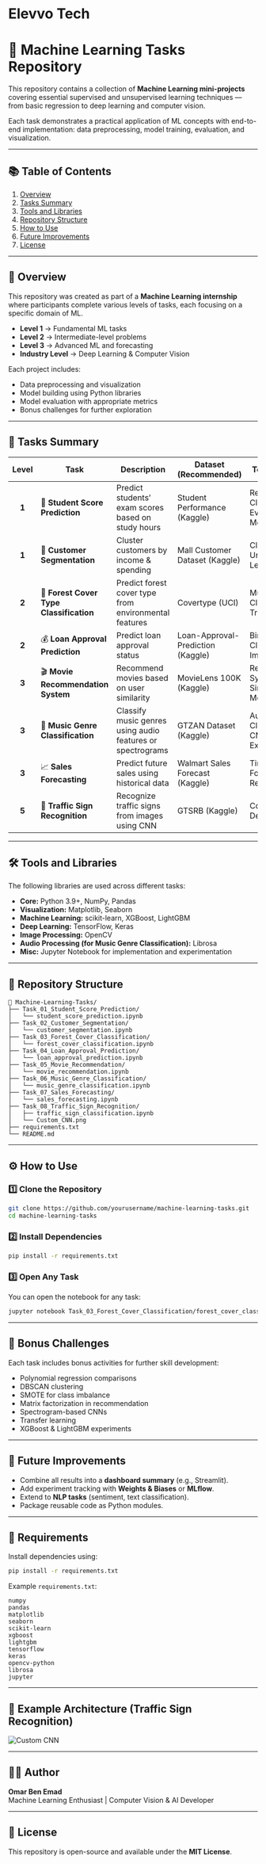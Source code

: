# **Elevvo Tech**
# 🧠 Machine Learning Tasks Repository

This repository contains a collection of **Machine Learning mini-projects** covering essential supervised and unsupervised learning techniques — from basic regression to deep learning and computer vision.

Each task demonstrates a practical application of ML concepts with end-to-end implementation: data preprocessing, model training, evaluation, and visualization.

---

## 📚 Table of Contents

1. [Overview](#overview)  
2. [Tasks Summary](#tasks-summary)  
3. [Tools and Libraries](#tools-and-libraries)  
4. [Repository Structure](#repository-structure)  
5. [How to Use](#how-to-use)  
6. [Future Improvements](#future-improvements)  
7. [License](#license)

---

## 🧾 Overview

This repository was created as part of a **Machine Learning internship** where participants complete various levels of tasks, each focusing on a specific domain of ML.  

- **Level 1** → Fundamental ML tasks  
- **Level 2** → Intermediate-level problems  
- **Level 3** → Advanced ML and forecasting  
- **Industry Level** → Deep Learning & Computer Vision

Each project includes:
- Data preprocessing and visualization  
- Model building using Python libraries  
- Model evaluation with appropriate metrics  
- Bonus challenges for further exploration  

---

## 🧩 Tasks Summary

| Level | Task | Description | Dataset (Recommended) | Topics Covered |
|:------:|------|--------------|-----------------------|----------------|
| **1** | 🧮 **Student Score Prediction** | Predict students’ exam scores based on study hours | Student Performance (Kaggle) | Regression, Data Cleaning, Evaluation Metrics |
| **1** | 👥 **Customer Segmentation** | Cluster customers by income & spending | Mall Customer Dataset (Kaggle) | Clustering, Unsupervised Learning |
| **2** | 🌲 **Forest Cover Type Classification** | Predict forest cover type from environmental features | Covertype (UCI) | Multi-class Classification, Tree Models |
| **2** | 💰 **Loan Approval Prediction** | Predict loan approval status | Loan-Approval-Prediction (Kaggle) | Binary Classification, Imbalanced Data |
| **3** | 🎬 **Movie Recommendation System** | Recommend movies based on user similarity | MovieLens 100K (Kaggle) | Recommendation Systems, Similarity-based Modeling |
| **3** | 🎵 **Music Genre Classification** | Classify music genres using audio features or spectrograms | GTZAN Dataset (Kaggle) | Audio Classification, CNN, Feature Extraction |
| **3** | 📈 **Sales Forecasting** | Predict future sales using historical data | Walmart Sales Forecast (Kaggle) | Time Series Forecasting, Regression |
| **5** | 🚦 **Traffic Sign Recognition** | Recognize traffic signs from images using CNN | GTSRB (Kaggle) | Computer Vision, Deep Learning |

---

## 🛠️ Tools and Libraries

The following libraries are used across different tasks:

- **Core:** Python 3.9+, NumPy, Pandas  
- **Visualization:** Matplotlib, Seaborn  
- **Machine Learning:** scikit-learn, XGBoost, LightGBM  
- **Deep Learning:** TensorFlow, Keras  
- **Image Processing:** OpenCV  
- **Audio Processing (for Music Genre Classification):** Librosa  
- **Misc:** Jupyter Notebook for implementation and experimentation  

---

## 📂 Repository Structure

```
📁 Machine-Learning-Tasks/
├── Task_01_Student_Score_Prediction/
│   └── student_score_prediction.ipynb
├── Task_02_Customer_Segmentation/
│   └── customer_segmentation.ipynb
├── Task_03_Forest_Cover_Classification/
│   └── forest_cover_classification.ipynb
├── Task_04_Loan_Approval_Prediction/
│   └── loan_approval_prediction.ipynb
├── Task_05_Movie_Recommendation/
│   └── movie_recommendation.ipynb
├── Task_06_Music_Genre_Classification/
│   └── music_genre_classification.ipynb
├── Task_07_Sales_Forecasting/
│   └── sales_forecasting.ipynb
├── Task_08_Traffic_Sign_Recognition/
│   ├── traffic_sign_classification.ipynb
│   └── Custom_CNN.png
├── requirements.txt
└── README.md
```

---

## ⚙️ How to Use

### 1️⃣ Clone the Repository
```bash
git clone https://github.com/yourusername/machine-learning-tasks.git
cd machine-learning-tasks
```

### 2️⃣ Install Dependencies
```bash
pip install -r requirements.txt
```

### 3️⃣ Open Any Task
You can open the notebook for any task:
```bash
jupyter notebook Task_03_Forest_Cover_Classification/forest_cover_classification.ipynb
```

---

## 🎯 Bonus Challenges

Each task includes bonus activities for further skill development:
- Polynomial regression comparisons  
- DBSCAN clustering  
- SMOTE for class imbalance  
- Matrix factorization in recommendation  
- Spectrogram-based CNNs  
- Transfer learning  
- XGBoost & LightGBM experiments  

---

## 🚀 Future Improvements

- Combine all results into a **dashboard summary** (e.g., Streamlit).  
- Add experiment tracking with **Weights & Biases** or **MLflow**.  
- Extend to **NLP tasks** (sentiment, text classification).  
- Package reusable code as Python modules.  

---

## 🧾 Requirements

Install dependencies using:

```bash
pip install -r requirements.txt
```

Example `requirements.txt`:

```
numpy
pandas
matplotlib
seaborn
scikit-learn
xgboost
lightgbm
tensorflow
keras
opencv-python
librosa
jupyter
```

---

## 🧠 Example Architecture (Traffic Sign Recognition)

![Custom CNN](Custom_CNN.png)

---

## 🧑‍💻 Author

**Omar Ben Emad**  
Machine Learning Enthusiast | Computer Vision & AI Developer  

---

## 📜 License

This repository is open-source and available under the **MIT License**.
